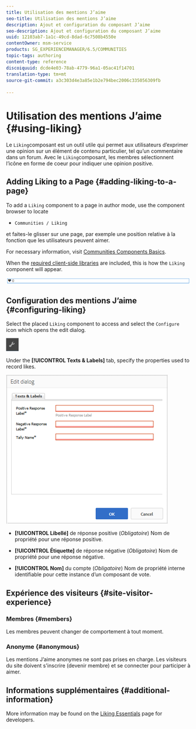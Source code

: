 ```yaml
---
title: Utilisation des mentions J’aime
seo-title: Utilisation des mentions J’aime
description: Ajout et configuration du composant J’aime
seo-description: Ajout et configuration du composant J’aime
uuid: 12103ab7-1a1c-49cd-8dad-6c7508b4550e
contentOwner: msm-service
products: SG_EXPERIENCEMANAGER/6.5/COMMUNITIES
topic-tags: authoring
content-type: reference
discoiquuid: dcde4e03-78ab-4779-96a1-05ac41f14701
translation-type: tm+mt
source-git-commit: a3c303d4e3a85e1b2e794bec2006c335056309fb

---
```



# Utilisation des mentions J’aime {#using-liking}

Le `Liking`composant est un outil utile qui permet aux utilisateurs d’exprimer une opinion sur un élément de contenu particulier, tel qu’un commentaire dans un forum. Avec le `Liking`composant, les membres sélectionnent l’icône en forme de coeur pour indiquer une opinion positive.

## Adding Liking to a Page {#adding-liking-to-a-page}

To add a `Liking` component to a page in author mode, use the component browser to locate

* `Communities / Liking`

et faites-le glisser sur une page, par exemple une position relative à la fonction que les utilisateurs peuvent aimer.

For necessary information, visit [Communities Components Basics](basics.md).

When the [required client-side libraries](essentials-liking.md#essentials-for-client-side) are included, this is how the `Liking` component will appear.

![chlimage_1-93](assets/chlimage_1-93.png)

## Configuration des mentions J’aime {#configuring-liking}

Select the placed `Liking` component to access and select the `Configure` icon which opens the edit dialog.

![chlimage_1-94](assets/chlimage_1-94.png)

Under the **[!UICONTROL Texts &amp; Labels]** tab, specify the properties used to record likes.

![chlimage_1-95](assets/chlimage_1-95.png)

* **[!UICONTROL Libellé]** de réponse positive (*Obligatoire*) Nom de propriété pour une réponse positive.

* **[!UICONTROL Étiquette]** de réponse négative (*Obligatoire*) Nom de propriété pour une réponse négative.

* **[!UICONTROL Nom]** du compte (*Obligatoire*) Nom de propriété interne identifiable pour cette instance d’un composant de vote.

## Expérience des visiteurs {#site-visitor-experience}

### Membres {#members}

Les membres peuvent changer de comportement à tout moment.

### Anonyme {#anonymous}

Les mentions J’aime anonymes ne sont pas prises en charge. Les visiteurs du site doivent s&#39;inscrire (devenir membre) et se connecter pour participer à aimer.

## Informations supplémentaires {#additional-information}

More information may be found on the [Liking Essentials](essentials-liking.md) page for developers.

